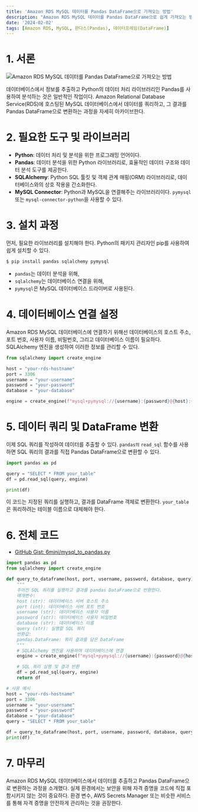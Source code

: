 ```yaml
---
title: 'Amazon RDS MySQL 데이터를 Pandas DataFrame으로 가져오는 방법'
description: "Amazon RDS MySQL 데이터를 Pandas DataFrame으로 쉽게 가져오는 방법을 알아본다. Python, Pandas, SQLAlchemy를 활용하여 데이터베이스에서 데이터를 추출하고 분석하는 단계별 가이드를 제공한다."
date: '2024-02-02'
tags: [Amazon RDS, MySQL, 판다스(Pandas), 데이터프레임(DataFrame)]
---
```


# 1. 서론

![Amazon RDS MySQL 데이터를 Pandas DataFrame으로 가져오는 방법](https://yoonminlee-blog-image.s3.ap-northeast-2.amazonaws.com/rds-mysql-to-pandas-dataframe.webp)

데이터베이스에서 정보를 추출하고 Python의 데이터 처리 라이브러리인 Pandas를 사용하여 분석하는 것은 일반적인 작업이다. Amazon Relational Database Service(RDS)에 호스팅된 MySQL 데이터베이스에서 데이터를 쿼리하고, 그 결과를 Pandas DataFrame으로 변환하는 과정을 자세히 아카이브한다.

# 2. 필요한 도구 및 라이브러리

- **Python**: 데이터 처리 및 분석을 위한 프로그래밍 언어이다.
- **Pandas**: 데이터 분석을 위한 Python 라이브러리로, 효율적인 데이터 구조와 데이터 분석 도구를 제공한다.
- **SQLAlchemy**: Python SQL 툴킷 및 객체 관계 매핑(ORM) 라이브러리로, 데이터베이스와의 상호 작용을 간소화한다.
- **MySQL Connector**: Python과 MySQL을 연결해주는 라이브러리이다. `pymysql` 또는 `mysql-connector-python`을 사용할 수 있다.

# 3. 설치 과정

먼저, 필요한 라이브러리를 설치해야 한다. Python의 패키지 관리자인 pip를 사용하여 쉽게 설치할 수 있다.

```sh
$ pip install pandas sqlalchemy pymysql
```
- `pandas`는 데이터 분석을 위해,
- `sqlalchemy`는 데이터베이스 연결을 위해,
- `pymysql`은 MySQL 데이터베이스 드라이버로 사용된다.

# 4. 데이터베이스 연결 설정

Amazon RDS MySQL 데이터베이스에 연결하기 위해선 데이터베이스의 호스트 주소, 포트 번호, 사용자 이름, 비밀번호, 그리고 데이터베이스 이름이 필요하다. SQLAlchemy 엔진을 생성하여 이러한 정보를 관리할 수 있다.

```py
from sqlalchemy import create_engine

host = "your-rds-hostname"
port = 3306
username = "your-username"
password = "your-password"
database = "your-database"

engine = create_engine(f"mysql+pymysql://{username}:{password}@{host}:{port}/{database}")
```


# 5. 데이터 쿼리 및 DataFrame 변환

이제 SQL 쿼리를 작성하여 데이터를 추출할 수 있다. `pandas의` `read_sql` 함수를 사용하면 SQL 쿼리의 결과를 직접 Pandas DataFrame으로 변환할 수 있다.

```py
import pandas as pd

query = "SELECT * FROM your_table"
df = pd.read_sql(query, engine)

print(df)
```

이 코드는 지정된 쿼리를 실행하고, 결과를 DataFrame 객체로 변환한다. `your_table`은 쿼리하려는 테이블 이름으로 대체해야 한다.

# 6. 전체 코드

- [GitHub Gist: 6mini/mysql_to_pandas.py](https://gist.github.com/6mini/10eca0855b344270c4e3aeb25a23519c)

```py
import pandas as pd
from sqlalchemy import create_engine

def query_to_dataframe(host, port, username, password, database, query):
    """
    주어진 SQL 쿼리를 실행하고 결과를 pandas DataFrame으로 반환한다.
    매개변수:
    host (str): 데이터베이스 서버 호스트 주소
    port (int): 데이터베이스 서버 포트 번호
    username (str): 데이터베이스 사용자 이름
    password (str): 데이터베이스 사용자 비밀번호
    database (str): 데이터베이스 이름
    query (str): 실행할 SQL 쿼리
    반환값:
    pandas.DataFrame: 쿼리 결과를 담은 DataFrame
    """
    # SQLAlchemy 엔진을 사용하여 데이터베이스에 연결
    engine = create_engine(f"mysql+pymysql://{username}:{password}@{host}:{port}/{database}")

    # SQL 쿼리 실행 및 결과 반환
    df = pd.read_sql(query, engine)
    return df

# 사용 예시
host = "your-rds-hostname"
port = 3306
username = "your-username"
password = "your-password"
database = "your-database"
query = "SELECT * FROM your_table"

df = query_to_dataframe(host, port, username, password, database, query)
print(df)
```

# 7. 마무리

Amazon RDS MySQL 데이터베이스에서 데이터를 추출하고 Pandas DataFrame으로 변환하는 과정을 소개했다. 실제 환경에서는 보안을 위해 자격 증명을 코드에 직접 포함시키지 않는 것이 중요하다. 환경 변수, AWS Secrets Manager 또는 비슷한 서비스를 통해 자격 증명을 안전하게 관리하는 것을 권장한다.